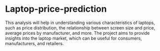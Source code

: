 # Laptop-price-prediction
 This analysis will help in understanding various characteristics of laptops, such as price distribution, the relationship between screen size and price, average prices by manufacturer, and more.  The project aims to provide insights into the laptop market, which can be useful for consumers, manufacturers, and retailers.
